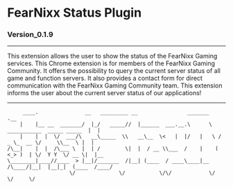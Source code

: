 # __FearNixx Status Plugin__

### Version_0.1.9

--------------------------------------------------------------------------------

This extension allows the user to show the status of the FearNixx Gaming services.
This Chrome extension is for members of the FearNixx Gaming Community. It offers the possibility to query the current server status of all game and function servers. It also provides a contact form for direct communication with the FearNixx Gaming Community team. This extension informs the user about the current server status of our applications!

--------------------------------------------------------------------------------

         ____.               __   _________ __                _______                              .__
        |    |__ __  _______/  |_/   _____//  |______  ___.__.\      \   ___________  _____ _____  |  |
        |    |  |  \/  ___/\   __\_____  \\   __\__  \<   |  |/   |   \ /  _ \_  __ \/     \\__  \ |  |
    /\__|    |  |  /\___ \  |  | /        \|  |  / __ \\___  /    |    (  <_> )  | \/  Y Y  \/ __ \|  |__
    \________|____//____  > |__|/_______  /|__| (____  / ____\____|__  /\____/|__|  |__|_|  (____  /____/
                        \/              \/           \/\/            \/                   \/     \/
